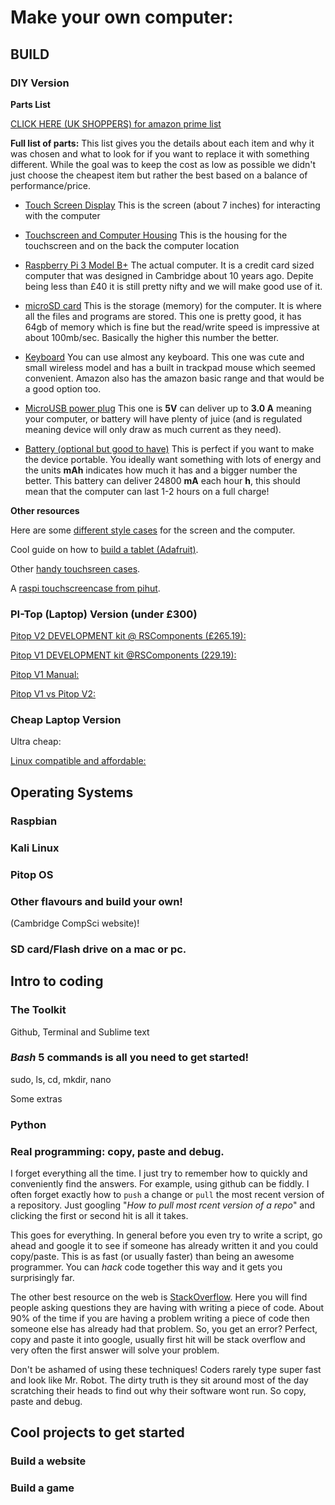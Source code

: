 # Make your own computer:

## BUILD

### DIY Version

**Parts List**

[CLICK HERE (UK SHOPPERS) for amazon prime list](http://amzn.eu/8gzaK4K)

**Full list of parts:**
This list gives you the details about each item and why it was chosen and what to look for if you want to replace it with something different. While the goal was to keep the cost as low as possible we didn't just choose the cheapest item but rather the best based on a balance of performance/price. 

* [Touch Screen Display](https://www.amazon.co.uk/Raspberry-Pi-7-Inch-Screen-Display/dp/B014WKCFR4/ref=sr_1_4?keywords=smartpi+touch&qid=1570984115&sr=8-4)
This is the screen (about 7 inches) for interacting with the computer

* [Touchscreen and Computer Housing](https://www.amazon.co.uk/gp/product/B01HV97F64/ref=ox_sc_act_title_6?smid=A337FVOX35P1H8&psc=1)
This is the housing for the touchscreen and on the back the computer location

* [Raspberry Pi 3 Model B+](https://www.amazon.co.uk/gp/product/B07BDR5PDW/ref=ox_sc_act_title_2?smid=A1TGP1G2G7H27C&psc=1)
The actual computer. It is a credit card sized computer that was designed in Cambridge about 10 years ago. Depite being less than £40 it is still pretty nifty and we will make good use of it. 

* [microSD card](https://www.amazon.co.uk/gp/product/B06XFZV9JY/ref=ox_sc_act_title_1?smid=A3P5ROKL5A1OLE&psc=1)
This is the storage (memory) for the computer. It is where all the files and programs are stored. This one is pretty good, it has 64gb of memory which is fine but the read/write speed is impressive at about 100mb/sec. Basically the higher this number the better. 

* [Keyboard](https://www.amazon.co.uk/gp/product/B01G6XGLQQ/ref=ox_sc_act_title_5?smid=A2CBW8FNZCDSJI&psc=1)
You can use almost any keyboard. This one was cute and small wireless model and has a built in trackpad mouse which seemed convenient. Amazon also has the amazon basic range and that would be a good option too. 

* [MicroUSB power plug](https://www.amazon.co.uk/gp/product/B07FR9L4RC/ref=ox_sc_act_title_4?smid=A1FRA7QRK2Q428&psc=1)
This one is **5V** can deliver up to **3.0 A** meaning your computer, or battery will have plenty of juice (and is regulated meaning device will only draw as much current as they need). 

* [Battery (optional but good to have)](https://www.amazon.co.uk/gp/product/B075M9LXNY/ref=ox_sc_act_title_3?smid=A1BGBH9ECNVD5F&psc=1)
This is perfect if you want to make the device portable. You ideally want something with lots of energy and the units **mAh** indicates how much it has and a bigger number the better. This battery can deliver 24800 **mA** each hour **h**, this should mean that the computer can last 1-2 hours on a full charge! 

**Other resources**

Here are some [different style cases](https://tutorials-raspberrypi.com/raspberry-pi-3-cases-2b/) for the screen and the computer.

Cool guide on how to [build a tablet (Adafruit)](https://learn.adafruit.com/7-portable-raspberry-pi-multitouch-tablet/overview).

Other [handy touchsreen cases](https://averagemaker.com/2016/05/touchscreen-display-case-options.html).

A [raspi touchscreencase from pihut](https://thepihut.com/products/raspberry-pi-official-7-touchscreen-case).

### PI-Top (Laptop) Version (under £300)

[Pitop V2 DEVELOPMENT kit @ RSComponents (£265.19):](https://uk.rs-online.com/web/p/processor-microcontroller-development-kits/1469335/)

[Pitop V1 DEVELOPMENT kit @RSComponents (229.19):](https://uk.rs-online.com/web/p/processor-microcontroller-development-kits/9176213/)

[Pitop V1 Manual:](https://docs-emea.rs-online.com/webdocs/1561/0900766b81561abb.pdf)

[Pitop V1 vs Pitop V2:](https://docs-emea.rs-online.com/webdocs/15ea/0900766b815ea49b.pdf)

### Cheap Laptop Version

Ultra cheap:

[Linux compatible and affordable:](https://starlabs.systems/pages/star-labtop-compare)

## Operating Systems

### Raspbian

### Kali Linux

### Pitop OS

### Other flavours and build your own!

 (Cambridge CompSci website)!

### SD card/Flash drive on a mac or pc. 

## Intro to coding

### The Toolkit

Github, Terminal and Sublime text

### *Bash* 5 commands is all you need to get started!
 
sudo, 
ls, 
cd, 
mkdir, 
nano

Some extras

### Python 

### Real programming: copy, paste and debug.

I forget everything all the time. I just try to remember how to quickly and conveniently find the answers. For example, using github can be fiddly. I often forget exactly how to `push` a change or `pull` the most recent version of a repository. Just googling "_How to pull most rcent version of a repo_" and clicking the first or second hit is all it takes. 

This goes for everything. In general before you even try to write a script, go ahead and google it to see if someone has already written it and you could copy/paste. This is as fast (or usually faster) than being an awesome programmer. You can *hack* code together this way and it gets you surprisingly far. 

The other best resource on the web is [StackOverflow](https://www.stackoverflow.com). Here you will find people asking questions they are having with writing a piece of code. About 90% of the time if you are having a problem writing a piece of code then someone else has already had that problem. So, you get an error? Perfect, copy and paste it into google, usually first hit will be stack overflow and very often the first answer will solve your problem.

Don't be ashamed of using these techniques! Coders rarely type super fast and look like Mr. Robot. The dirty truth is they sit around most of the day scratching their heads to find out why their software wont run. So copy, paste and debug.   

## Cool projects to get started

### Build a website

### Build a game

